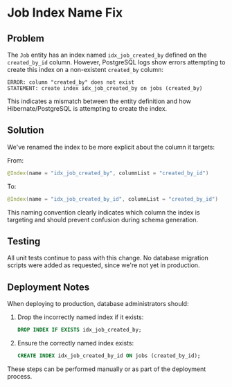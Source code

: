 # Job Index Name Fix

## Problem
The `Job` entity has an index named `idx_job_created_by` defined on the `created_by_id` column. However, PostgreSQL logs show errors attempting to create this index on a non-existent `created_by` column:

```
ERROR: column "created_by" does not exist
STATEMENT: create index idx_job_created_by on jobs (created_by)
```

This indicates a mismatch between the entity definition and how Hibernate/PostgreSQL is attempting to create the index.

## Solution
We've renamed the index to be more explicit about the column it targets:

From:
```java
@Index(name = "idx_job_created_by", columnList = "created_by_id")
```

To:
```java
@Index(name = "idx_job_created_by_id", columnList = "created_by_id")
```

This naming convention clearly indicates which column the index is targeting and should prevent confusion during schema generation.

## Testing
All unit tests continue to pass with this change. No database migration scripts were added as requested, since we're not yet in production.

## Deployment Notes
When deploying to production, database administrators should:

1. Drop the incorrectly named index if it exists:
   ```sql
   DROP INDEX IF EXISTS idx_job_created_by;
   ```

2. Ensure the correctly named index exists:
   ```sql
   CREATE INDEX idx_job_created_by_id ON jobs (created_by_id);
   ```

These steps can be performed manually or as part of the deployment process. 